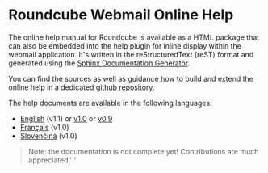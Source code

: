 # Roundcube Webmail Online Help

The online help manual for Roundcube is available as a HTML package that can also be embedded into the help plugin for inline display within the webmail application.
It's written in the reStructuredText (reST) format and generated using the [Sphinx Documentation Generator](http://sphinx-doc.org).

You can find the sources as well as guidance how to build and extend the online help in a dedicated [github repository](https://github.com/roundcube/roundcubemail-helpdocs).

The help documents are available in the following languages:

 * [English](http://docs.roundcube.net/doc/help/1.1/en_US/]) (v1.1) or 
   [v1.0](http://docs.roundcube.net/doc/help/1.0/en_US/) or
   [v0.9](http://docs.roundcube.net/doc/help/0.9/en_US/)
 * [Français](http://docs.roundcube.net/doc/help/1.0/fr_FR/) (v1.0)
 * [Slovenčina](http://docs.roundcube.net/doc/help/1.0/sk_SK)  (v1.0)


> Note: the documentation is not complete yet! Contributions are much appreciated.'''